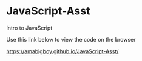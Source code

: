 # JavaScript-Asst
Intro to JavaScript

Use this link below to view the code on the browser

https://amabigboy.github.io/JavaScript-Asst/
